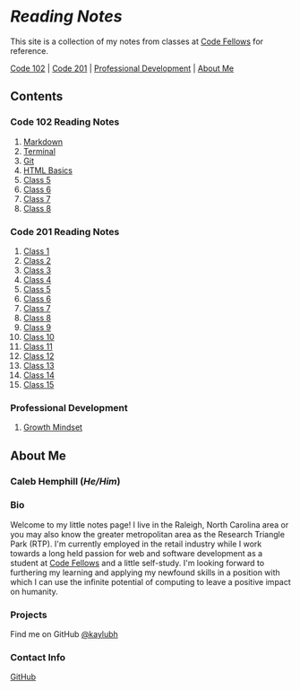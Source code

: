 # ***Reading Notes***

This site is a collection of my notes from classes at [Code Fellows](https://www.codefellows.org/) for reference.

[Code 102](#code-102-reading-notes) | [Code 201](#code-201-reading-notes) | [Professional Development](#professional-development) | [About Me](#about-me)

## Contents

### Code 102 Reading Notes

1. [Markdown](/code-102/class-01.md)
2. [Terminal](/code-102/class-02.md)
3. [Git](/code-102/class-03.md)
4. [HTML Basics](/code-102/class-04.md)
5. [Class 5](/code-102/class-05.md)
6. [Class 6](/code-102/class-06.md)
7. [Class 7](/code-102/class-07.md)
8. [Class 8](/code-102/class-08.md)

### Code 201 Reading Notes

1. [Class 1](/code-102/class-01.md)
2. [Class 2](/code-102/class-02.md)
3. [Class 3](/code-102/class-03.md)
4. [Class 4](/code-102/class-04.md)
5. [Class 5](/code-102/class-05.md)
6. [Class 6](/code-102/class-06.md)
7. [Class 7](/code-102/class-07.md)
8. [Class 8](/code-102/class-08.md)
9. [Class 9](/code-102/class-09.md)
10. [Class 10](/code-102/class-10.md)
11. [Class 11](/code-102/class-11.md)
12. [Class 12](/code-102/class-12.md)
13. [Class 13](/code-102/class-13.md)
14. [Class 14](/code-102/class-14.md)
15. [Class 15](/code-102/class-15.md)

### Professional Development

1. [Growth Mindset](/professional-development/growth-mindset.md)

## **About Me**

### **Caleb Hemphill** (*He/Him*)

### Bio

Welcome to my little notes page! I live in the Raleigh, North Carolina area or you may also know the greater metropolitan area as the Research Triangle Park (RTP). I'm currently employed in the retail industry while I work towards a long held passion for web and software development as a student at [Code Fellows](https://www.codefellows.org/) and a little self-study. I'm looking forward to furthering my learning and applying my newfound skills in a position with which I can use the infinite potential of computing to leave a positive impact on humanity.

### Projects

Find me on GitHub [@kaylubh](https://github.com/kaylubh)

### Contact Info

[GitHub](https://github.com/kaylubh)
